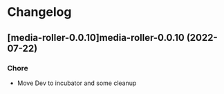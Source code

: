 # Changelog



## [media-roller-0.0.10]media-roller-0.0.10 (2022-07-22)

### Chore

- Move Dev to incubator and some cleanup
  
  